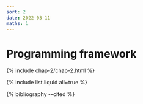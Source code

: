 ```yaml
---
sort: 2
date: 2022-03-11
maths: 1
---
```


# Programming framework

{% include chap-2/chap-2.html %}

{% include list.liquid all=true %}

{% bibliography --cited %}
